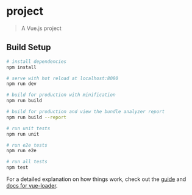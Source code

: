 # project
<!-- 
/project/static/css/elastic-box.css
弹性盒子的基本布局

/project/static
这路径里面放着图片css和js

/project/src/components
这路径放着组件

/project/src/components/home
首页模块的组件

/project/src/components/login
登录模块的组件

/project/src/components/public
公共组件

/project/src/components/public/allFoot.vue
//公用的底部

/project/src/components/public/allHead.vue
//公用的头部
//sessionStorage.setItem('searchSubmit', that.searchVal) 搜索得到的数据
//父组件传值
//login.state 是否登录
//login.name 用户名
//login.menu 菜单选中 0开始
//login.searchShow 分为两种菜单 false为默认的菜单 true为搜索页的菜单

/project/src/components/public/identify.vue
//图形效验码

/project/src/components/public/loginHead.vue
//登录模块的头部

/project/src/components/public/rightFloat.vue
//公用的右边固定栏

/project/src/components/public/noticeList.vue 
//咨询列表

-->
> A Vue.js project

## Build Setup

``` bash
# install dependencies
npm install

# serve with hot reload at localhost:8080
npm run dev

# build for production with minification
npm run build

# build for production and view the bundle analyzer report
npm run build --report

# run unit tests
npm run unit

# run e2e tests
npm run e2e

# run all tests
npm test
```

For a detailed explanation on how things work, check out the [guide](http://vuejs-templates.github.io/webpack/) and [docs for vue-loader](http://vuejs.github.io/vue-loader).
